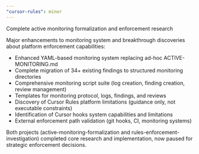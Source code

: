 ```yaml
---
"cursor-rules": minor
---
```


Complete active monitoring formalization and enforcement research

Major enhancements to monitoring system and breakthrough discoveries about platform enforcement capabilities:

- Enhanced YAML-based monitoring system replacing ad-hoc ACTIVE-MONITORING.md
- Complete migration of 34+ existing findings to structured monitoring directories
- Comprehensive monitoring script suite (log creation, finding creation, review management)
- Templates for monitoring protocol, logs, findings, and reviews
- Discovery of Cursor Rules platform limitations (guidance only, not executable constraints)
- Identification of Cursor hooks system capabilities and limitations
- External enforcement path validation (git hooks, CI, monitoring systems)

Both projects (active-monitoring-formalization and rules-enforcement-investigation) completed core research and implementation, now paused for strategic enforcement decisions.
